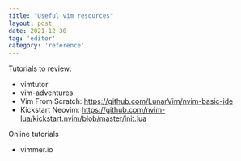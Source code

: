```yaml
---
title: "Useful vim resources"
layout: post
date: 2021-12-30
tag: 'editor'
category: 'reference'
---
```


Tutorials to review:
- vimtutor 
- vim-adventures
- Vim From Scratch: https://github.com/LunarVim/nvim-basic-ide
- Kickstart Neovim: https://github.com/nvim-lua/kickstart.nvim/blob/master/init.lua

Online tutorials
- vimmer.io

